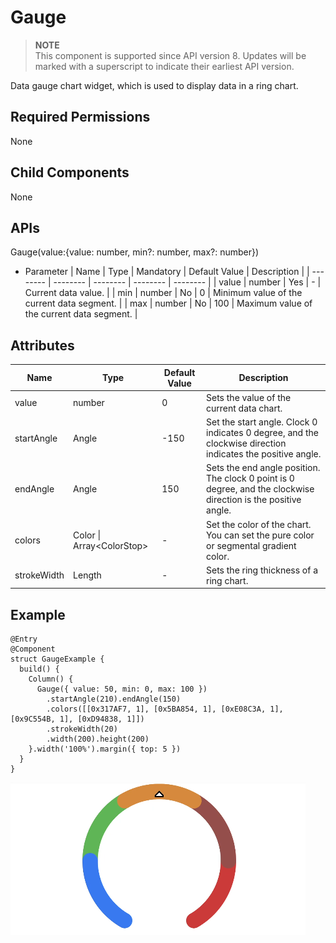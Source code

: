 # Gauge


> **NOTE**<br>
> This component is supported since API version 8. Updates will be marked with a superscript to indicate their earliest API version.


Data gauge chart widget, which is used to display data in a ring chart.


## Required Permissions

None


## Child Components

None


## APIs

Gauge(value:{value: number, min?: number, max?: number})

- Parameter
  | Name | Type | Mandatory | Default Value | Description |
  | -------- | -------- | -------- | -------- | -------- |
  | value | number | Yes | - | Current data value. |
  | min | number | No | 0 | Minimum value of the current data segment. |
  | max | number | No | 100 | Maximum value of the current data segment. |


## Attributes

| Name | Type | Default Value | Description |
| -------- | -------- | -------- | -------- |
| value | number | 0 | Sets the value of the current data chart. |
| startAngle | Angle | -150 | Set the start angle. Clock 0 indicates 0 degree, and the clockwise direction indicates the positive angle. |
| endAngle | Angle | 150 | Sets the end angle position. The clock 0 point is 0 degree, and the clockwise direction is the positive angle. |
| colors | Color \| Array&lt;ColorStop&gt; | - | Set the color of the chart. You can set the pure color or segmental gradient color. |
| strokeWidth | Length | - | Sets the ring thickness of a ring chart. |


## Example


```
@Entry
@Component
struct GaugeExample {
  build() {
    Column() {
      Gauge({ value: 50, min: 0, max: 100 })
        .startAngle(210).endAngle(150)
        .colors([[0x317AF7, 1], [0x5BA854, 1], [0xE08C3A, 1], [0x9C554B, 1], [0xD94838, 1]])
        .strokeWidth(20)
        .width(200).height(200)
    }.width('100%').margin({ top: 5 })
  }
}
```

![en-us_image_0000001174422916](figures/en-us_image_0000001174422916.png)
